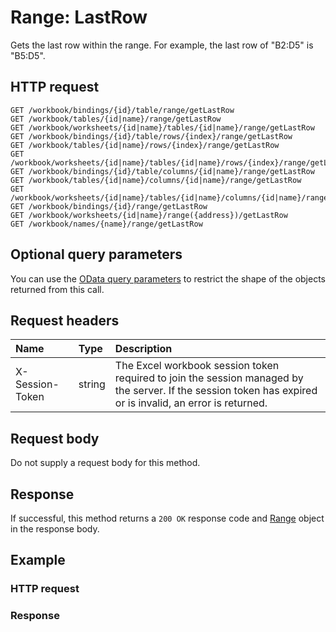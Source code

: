 # Range: LastRow

Gets the last row within the range. For example, the last row of "B2:D5" is "B5:D5".
## HTTP request
```http
GET /workbook/bindings/{id}/table/range/getLastRow
GET /workbook/tables/{id|name}/range/getLastRow
GET /workbook/worksheets/{id|name}/tables/{id|name}/range/getLastRow
GET /workbook/bindings/{id}/table/rows/{index}/range/getLastRow
GET /workbook/tables/{id|name}/rows/{index}/range/getLastRow
GET /workbook/worksheets/{id|name}/tables/{id|name}/rows/{index}/range/getLastRow
GET /workbook/bindings/{id}/table/columns/{id|name}/range/getLastRow
GET /workbook/tables/{id|name}/columns/{id|name}/range/getLastRow
GET /workbook/worksheets/{id|name}/tables/{id|name}/columns/{id|name}/range/getLastRow
GET /workbook/bindings/{id}/range/getLastRow
GET /workbook/worksheets/{id|name}/range({address})/getLastRow
GET /workbook/names/{name}/range/getLastRow
```
## Optional query parameters
You can use the [OData query parameters](odata-optional-query-parameters.md) to restrict the shape of the objects returned from this call.
## Request headers
| Name       | Type | Description|
|:-----------|:------|:----------|
| X-Session-Token   | string  | The Excel workbook session token required to join the session managed by the server. If the session token has expired or is invalid, an error is returned.|

## Request body
Do not supply a request body for this method.


## Response
If successful, this method returns a `200 OK` response code and [Range](../resources/range.md) object in the response body.
## Example
### HTTP request
### Response
